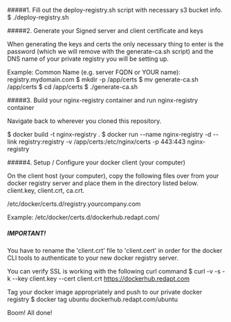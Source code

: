 #####1. Fill out the deploy-registry.sh script with necessary s3 bucket info.
  $ ./deploy-registry.sh
  
#####2. Generate your Signed server and client certificate and keys

When generating the keys and certs the only necessary thing to enter is the password
(which we will remove with the generate-ca.sh script) and the DNS name of your private
registry you will be setting up.

Example: Common Name (e.g. server FQDN or YOUR name): registry.mydomain.com
  $ mkdir -p /app/certs
  $ mv generate-ca.sh /app/certs
  $ cd /app/certs
  $ ./generate-ca.sh
  

#####3. Build your nginx-registry container and run nginx-registry container

Navigate back to wherever you cloned this repository.

  $ docker build -t nginx-registry .
  $ docker run --name nginx-registry -d --link registry:registry -v /app/certs:/etc/nginx/certs -p 443:443 nginx-registry

#####4. Setup / Configure your docker client (your computer)

On the client host (your computer), copy the following files over from your docker registry
server and place them in the directory listed below. client.key, client.crt, ca.crt.

/etc/docker/certs.d/registry.yourcompany.com

Example: /etc/docker/certs.d/dockerhub.redapt.com/

##### IMPORTANT!
You have to rename the 'client.crt' file to 'client.cert' in order for the docker CLI tools
to authenticate to your new docker registry server.

You can verify SSL is working with the following curl command
  $ curl -v -s -k --key client.key --cert client.crt https://dockerhub.redapt.com

Tag your docker image appropriately and push to our private docker registry
  $ docker tag ubuntu dockerhub.redapt.com/ubuntu

Boom! All done!
